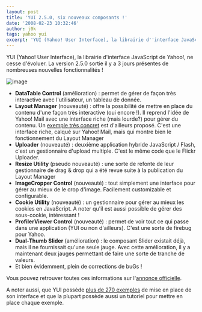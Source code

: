 ```yaml
---
layout: post
title: 'YUI 2.5.0, six nouveaux composants !'
date: '2008-02-23 10:32:46'
author: j0k
tags: yahoo yui
excerpt: 'YUI (Yahoo! User Interface), la librairie d''interface JavaScript de Yahoo!, ne cesse d''évoluer.   La version 2.5.0 sortie il y a 3 jours présentes de nombreuses nouvelles fonctionnalités !'
---
```


YUI (Yahoo! User Interface), la librairie d'interface JavaScript de Yahoo!, ne cesse d'évoluer.   La version 2.5.0 sortie il y a 3 jours présentes de nombreuses nouvelles fonctionnalités !

 ![image](https://kwout.com/cutout/9/jn/8p/mv7_bor_rou_efefef.jpg)

 * **DataTable Control** (amélioration) : permet de gérer de façon très interactive avec l'utilisateur, un tableau de donnée.
 * **Layout Manager** (nouveauté) : offre la possibilité de mettre en place du contenu d'une façon très interactive (oui encore !). Il reprend l'idée de Yahoo! Mail avec une interface riche (mais lourde?) pour gérer du contenu. Un [exemple très concret](http://developer.yahoo.com/yui/examples/layout/adv_layout_source.html) est d'ailleurs proposé. C'est une interface riche, calqué sur Yahoo! Mail, mais qui montre bien le fonctionnement du Layout Manager
 * **Uploader** (nouveauté) : deuxième application hybride JavaScript / Flash, c'est un gestionnaire d'upload multiple. C'est le même code que le Flickr Uploader.
 * **Resize Utility** (pseudo nouveauté) : une sorte de refonte de leur gestionnaire de drag & drop qui a été revue suite à la publication du Layout Manager
 * **ImageCropper Control** (nouveauté) : tout simplement une interface pour gérer au mieux de le crop d'image. Facilement customizable et configurable.
 * **Cookie Utility** (nouveauté) : un gestionnaire pour gérer au mieux les cookies en JavaScript. A noter qu'il est aussi possible de gérer des sous-cookie, intéressant !
 * **ProfilerViewer Control** (nouveauté) : permet de voir tout ce qui passe dans une application (YUI ou non d'ailleurs). C'est une sorte de firebug pour Yahoo.
 * **Dual-Thumb Slider** (amélioration) : le composant Slider existait déjà, mais il ne fournissait qu'une seule jauge. Avec cette amélioration, il y a maintenant deux jauges permettant de faire une sorte de tranche de valeurs.
 * Et bien évidemment, plein de corrections de buGs !


Vous pouvez retrouver toutes ces informations sur l'[annonce officielle](http://yuiblog.com/blog/2008/02/20/yui-250-released/).

A noter aussi, que YUI possède [plus de 270 exemples](http://developer.yahoo.com/yui/examples/) de mise en place de son interface et que la plupart possède aussi un tutoriel pour mettre en place chaque exemple.
